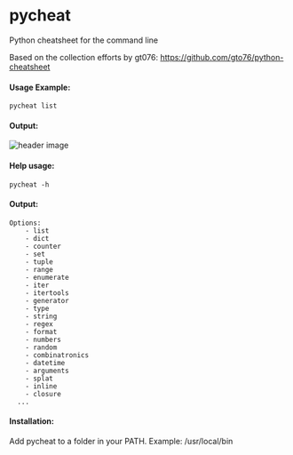 # pycheat

Python cheatsheet for the command line

Based on the collection efforts by gt076: https://github.com/gto76/python-cheatsheet

#### Usage Example:

```
pycheat list
```

#### Output:

![header image](https://raw.github.com/lodenrogue/pycheat/master/result.jpg)

#### Help usage:

```
pycheat -h
```

#### Output:
```
Options:
	- list
	- dict
	- counter
	- set
	- tuple
	- range
	- enumerate
	- iter
	- itertools
	- generator
	- type
	- string
	- regex
	- format
	- numbers
	- random
	- combinatronics
	- datetime
	- arguments
	- splat
	- inline
	- closure
  ...
```

#### Installation:

Add pycheat to a folder in your PATH. Example: /usr/local/bin
